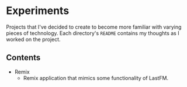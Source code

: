 # Experiments
Projects that I've decided to create to become more familiar with varying pieces of technology. Each directory's `README` contains my thoughts as I worked on the project.


## Contents
- Remix
  - Remix application that mimics some functionality of LastFM.

